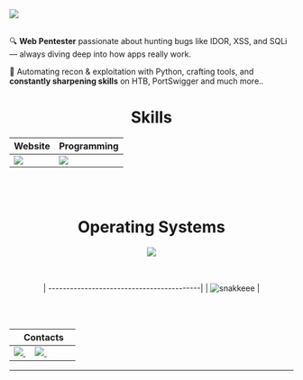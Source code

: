<a href="https://github.com/miguelarrabalcastro">
<img src="https://github.com/user-attachments/assets/77f249fa-d3bf-4ece-aad2-7fe374d1217f" />
</a>

</div>

<br>
<br>

🔍 **Web Pentester** passionate about hunting bugs like IDOR, XSS, and SQLi — always diving deep into how apps really work.

🌱 Automating recon & exploitation with Python, crafting tools, and **constantly sharpening skills** on HTB, PortSwigger and much more..


<div align="Center">
<h1>Skills</h1>
</div>

<div align="Center">

| Website | Programming |
| ------------- | ------------- |
| <img src="https://skillicons.dev/icons?i=html,css,js"/> | <img src="https://skillicons.dev/icons?i=bash,vscode,github,cpp,py"/> |

</div>

<br>
<br>

<div align="Center">
<h1>Operating Systems</h1>

<img src="https://skillicons.dev/icons?i=windows,kali,linux"/>

</div>

<br>
<br>

<div align="Center">


| ------------------------------------------|
| ![snakkeee](https://github.com/user-attachments/assets/767354e9-fe1e-4009-b421-2f49388bfda5) | 

</div>

<br>
<br>

<div align="Center">

|‎ ‎ ‎ ‎ Contacts‎ ‎ ‎ ‎ |
| ----------|
| <a href="mailto:marrabal04@gmail.com"> <img src="https://skillicons.dev/icons?i=gmail"/> </a> ‎ ‎ ‎ ‎  <a href="https://www.linkedin.com/in/miguelarrabalcastro/"> <img src="https://skillicons.dev/icons?i=linkedin"/> </a> ‎ |

</div>

------
